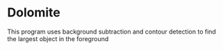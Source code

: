 # Dolomite
This program uses background subtraction and contour detection to find the largest object in the foreground
